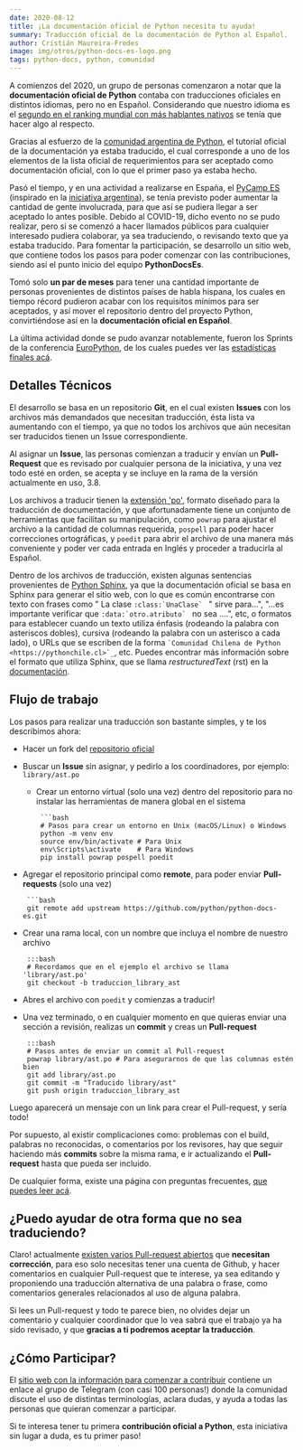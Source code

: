 ```yaml
---
date: 2020-08-12
title: ¡La documentación oficial de Python necesita tu ayuda!
summary: Traducción oficial de la documentación de Python al Español.
author: Cristián Maureira-Fredes
image: img/otros/python-docs-es-logo.png
tags: python-docs, python, comunidad
---
```


A comienzos del 2020, un grupo de personas comenzaron a notar que la
**documentación oficial de Python** contaba con traducciones oficiales en
distintos idiomas, pero no en Español. Considerando que nuestro idioma es el
[segundo en el ranking mundial con más hablantes
nativos](https://en.wikipedia.org/wiki/List_of_languages_by_number_of_native_speakers)
se tenía que hacer algo al respecto.

Gracias al esfuerzo de la [comunidad argentina de
Python](http://www.python.org.ar/), el tutorial oficial de la documentación ya
estaba traducido, el cual corresponde a uno de los elementos de la lista
oficial de requerimientos para ser aceptado como documentación oficial, con lo
que el primer paso ya estaba hecho.

Pasó el tiempo, y en una actividad a realizarse en España, el [PyCamp
ES](https://pycamp.es/) (inspirado en la [iniciativa
argentina](https://argentinaenpython.com/eventos/)), se tenía previsto poder
aumentar la cantidad de gente involucrada, para que así se pudiera llegar a ser
aceptado lo antes posible. Debido al COVID-19, dicho evento no se pudo
realizar, pero si se comenzó a hacer llamados públicos para cualquier
interesado pudiera colaborar, ya sea traduciendo, o revisando texto que ya
estaba traducido. Para fomentar la participación, se desarrollo un sitio web,
que contiene todos los pasos para poder comenzar con las contribuciones, siendo
así el punto inicio del equipo **PythonDocsEs**.

Tomó solo **un par de meses** para tener una cantidad importante de personas
provenientes de distintos países de habla hispana, los cuales en tiempo récord
pudieron acabar con los requisitos mínimos para ser aceptados, y así mover el
repositorio dentro del proyecto Python, convirtiéndose así en la
**documentación oficial en Español**.

La última actividad donde se pudo avanzar notablemente, fueron los Sprints de
la conferencia [EuroPython](https://ep2020.europython.eu/), de los cuales
puedes ver las [estadísticas finales
acá](https://maureira.xyz/python-docs-es-sprint-final/#/).

## Detalles Técnicos

El desarrollo se basa en un repositorio **Git**, en el cual existen **Issues**
con los archivos más demandados que necesitan traducción, ésta lista va
aumentando con el tiempo, ya que no todos los archivos que aún necesitan ser
traducidos tienen un Issue correspondiente.

Al asignar un **Issue**, las personas comienzan a traducir y envían un
**Pull-Request** que es revisado por cualquier persona de la iniciativa, y una
vez todo esté en orden, se acepta y se incluye en la rama de la versión
actualmente en uso, 3.8.

Los archivos a traducir tienen la [extensión
'po'](https://www.gnu.org/software/gettext/manual/html_node/PO-Files.html),
formato diseñado para la traducción de documentación, y que afortunadamente
tiene un conjunto de herramientas que facilitan su manipulación, como `powrap`
para ajustar el archivo a la cantidad de columnas requerida, `pospell` para
poder hacer correcciones ortográficas, y `poedit` para abrir el archivo de una
manera más conveniente y poder ver cada entrada en Inglés y proceder
a traducirla al Español.

Dentro de los archivos de traducción, existen algunas sentencias provenientes
de [Python Sphinx](https://www.sphinx-doc.org/en/master/), ya que la
documentación oficial se basa en Sphinx para generar el sitio web, con lo que
es común encontrarse con texto con frases como " La clase ``:class:`UnaClase`
`` " sirve para...", "...es importante verificar que ``:data:`otro.atributo` ``
no sea ....", etc, o formatos para establecer cuando un texto utiliza énfasis
(rodeando la palabra con asteriscos dobles), cursiva (rodeando la palabra con
un asterisco a cada lado), o URLs que se escriben de la forma `` `Comunidad
Chilena de Python <https://pythonchile.cl>`_ ``, etc. Puedes encontrar más
información sobre el formato que utiliza Sphinx, que se llama
*restructuredText* (rst) en la
[documentación](https://www.sphinx-doc.org/en/master/usage/restructuredtext/basics.html).

## Flujo de trabajo

Los pasos para realizar una traducción son bastante simples, y te los describimos ahora:

 * Hacer un fork del [repositorio oficial](https://github.com/python/python-docs-es/)
 * Buscar un **Issue** sin asignar, y pedirlo a los coordinadores, por ejemplo:
   `library/ast.po`
   * Crear un entorno virtual (solo una vez) dentro del repositorio para no
     instalar las herramientas de manera global en el sistema

          ```bash
          # Pasos para crear un entorno en Unix (macOS/Linux) o Windows
          python -m venv env
          source env/bin/activate # Para Unix
          env\Scripts\activate    # Para Windows
          pip install powrap pospell poedit

 * Agregar el repositorio principal como **remote**, para poder enviar
   **Pull-requests** (solo una vez)

        ```bash
        git remote add upstream https://github.com/python/python-docs-es.git

 * Crear una rama local, con un nombre que incluya el nombre de nuestro archivo

        :::bash
        # Recordamos que en el ejemplo el archivo se llama 'library/ast.po'
        git checkout -b traduccion_library_ast

 * Abres el archivo con `poedit` y comienzas a traducir!
 * Una vez terminado, o en cualquier momento en que quieras enviar una sección
   a revisión, realizas un **commit** y creas un **Pull-request**

        :::bash
        # Pasos antes de enviar un commit al Pull-request
        powrap library/ast.po # Para asegurarnos de que las columnas estén bien
        git add library/ast.po
        git commit -m "Traducido library/ast"
        git push origin traduccion_library_ast

Luego aparecerá un mensaje con un link para crear el Pull-request, y sería
todo!

Por supuesto, al existir complicaciones como: problemas con el build, palabras
no reconocidas, o comentarios por los revisores, hay que seguir haciendo más
**commits** sobre la misma rama, e ir actualizando el **Pull-request** hasta
que pueda ser incluido.

De cualquier forma, existe una página con preguntas frecuentes, [que puedes
leer acá](https://python-docs-es.readthedocs.io/es/3.8/faq.html).


## ¿Puedo ayudar de otra forma que no sea traduciendo?

Claro! actualmente [existen varios Pull-request
abiertos](https://github.com/python/python-docs-es/pulls) que **necesitan
corrección**, para eso solo necesitas tener una cuenta de Github, y hacer
comentarios en cualquier Pull-request que te interese, ya sea editando
y proponiendo una traducción alternativa de una palabra o frase, como
comentarios generales relacionados al uso de alguna palabra.

Si lees un Pull-request y todo te parece bien, no olvides dejar un comentario
y cualquier coordinador que lo vea sabrá que el trabajo ya ha sido revisado,
y que **gracias a ti podremos aceptar la traducción**.

## ¿Cómo Participar?

El [sitio web con la información para comenzar
a contribuir](https://python-docs-es.readthedocs.io/es/3.8/CONTRIBUTING.html)
contiene un enlace al grupo de Telegram (con casi 100 personas!) donde la
comunidad discute el uso de distintas terminologías, aclara dudas, y ayuda
a todas las personas que quieran comenzar a participar.

Si te interesa tener tu primera **contribución oficial a Python**, esta
iniciativa sin lugar a duda, es tu primer paso!
